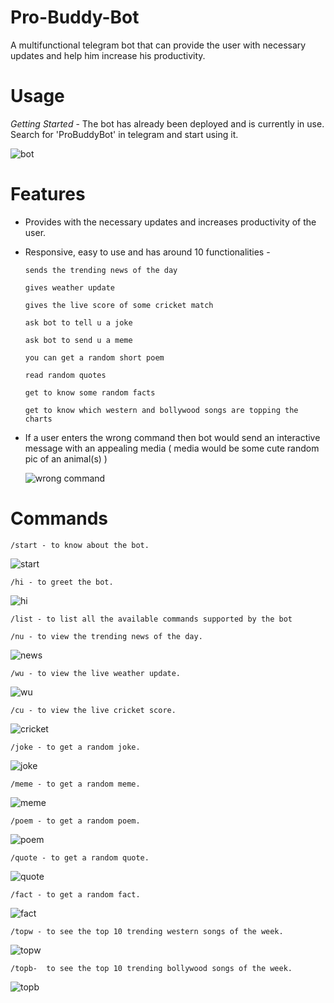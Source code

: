 # Pro-Buddy-Bot
A multifunctional telegram bot that can provide the user with necessary updates and help him increase his productivity.

# Usage

 *Getting Started* - The bot has already been deployed and is currently in use. Search for 'ProBuddyBot' in telegram and start using it.
 
![bot](https://user-images.githubusercontent.com/89451392/161108890-523c9fe6-e41c-46ea-adbf-70789ff2ba0f.png)
 
 
# Features

  - Provides with the necessary updates and increases productivity of the user.

  - Responsive, easy to use and has around 10 functionalities -

        sends the trending news of the day

        gives weather update

        gives the live score of some cricket match

        ask bot to tell u a joke

        ask bot to send u a meme

        you can get a random short poem 

        read random quotes

        get to know some random facts

        get to know which western and bollywood songs are topping the charts
        
 - If a user enters the wrong command then bot would send an interactive message with an appealing media ( media would be some cute random pic of an animal(s) )

    ![wrong command](https://user-images.githubusercontent.com/89451392/161107305-61f3ef36-9a71-455e-b588-ca81f44e266a.png)

# Commands
              
    /start - to know about the bot.
    
   ![start](https://user-images.githubusercontent.com/89451392/161107687-e7ea9587-2a50-46a9-81c7-60e420fc058d.png)

    /hi - to greet the bot.
    
   ![hi](https://user-images.githubusercontent.com/89451392/161107754-5f41e4c9-bbb7-43fc-9c9b-977c498f4097.png)
   
    /list - to list all the available commands supported by the bot

    /nu - to view the trending news of the day.
    
   ![news](https://user-images.githubusercontent.com/89451392/161107770-da2a9377-3dbd-4e25-b294-8ee5f005ba00.png)

    /wu - to view the live weather update.
    
   ![wu](https://user-images.githubusercontent.com/89451392/161107780-f414b812-ac59-4f3f-8e40-66c021965a9b.png)

    /cu - to view the live cricket score.
    
   ![cricket](https://user-images.githubusercontent.com/89451392/161107786-b79bf3d3-f10c-499b-aa92-55c4509da318.png)

    /joke - to get a random joke.
    
   ![joke](https://user-images.githubusercontent.com/89451392/161107805-580290f3-77ce-4d59-80f4-c0911b773cbb.png)

    /meme - to get a random meme.
    
   ![meme](https://user-images.githubusercontent.com/89451392/161107810-597f3d97-cb9f-4afc-bdbd-27561bf32c45.png)

    /poem - to get a random poem.
    
   ![poem](https://user-images.githubusercontent.com/89451392/161107839-2e759c48-f521-4cc2-8f28-7c80ee2e6ebd.png)

    /quote - to get a random quote.
    
   ![quote](https://user-images.githubusercontent.com/89451392/161107855-a883b35a-43e3-43f7-b91d-97e18f66ea24.png)

    /fact - to get a random fact.
    
   ![fact](https://user-images.githubusercontent.com/89451392/161107869-c5c462d3-0298-4df4-9766-824b2adda0b1.png)
    
    /topw - to see the top 10 trending western songs of the week.
    
   ![topw](https://user-images.githubusercontent.com/89451392/161107885-f5370c92-8ad0-4fe5-a00c-6298b9ab2044.png)

    /topb-  to see the top 10 trending bollywood songs of the week.
    
   ![topb](https://user-images.githubusercontent.com/89451392/161107895-c89c809c-f3cc-4c28-93e4-01e659958404.png)


